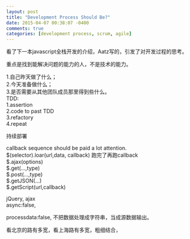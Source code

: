 ```yaml
---
layout: post
title: "Development Process Should Be?"
date: 2015-04-07 00:38:07 -0400
comments: true
categories: [development process, scrum, agile]
---
```


看了下一本javascript全栈开发的介绍，Aatz写的，引发了对开发过程的思考。  


重点是找到能解决问题的能力的人，不是技术的能力。  


1.自己昨天做了什么；  
2.今天准备做什么；  
3.是否需要从其他团队成员那里得到些什么。  
TDD:  
1.assertion  
2.code to past TDD  
3.refactory  
4.repeat  

持续部署  

callback sequence should be paid a lot attention.  
$(selector).loar(url,data, callback) 跑完了再跑callback  
$.ajax(options)  
$.get(...,type)  
$.post(...,type)  
$.getJSON(...)  
$.getScript(url,callback)  

jQuery, ajax  
async:false,  

processdata:false, 不把数据处理成字符串，当成源数据输出。  

看北京的路有多宽，看上海路有多宽，粗细结合，  


